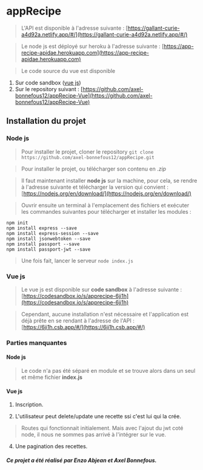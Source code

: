 
# appRecipe

> L'API est disponible à l'adresse suivante : [https://gallant-curie-a4d92a.netlify.app/#/](https://gallant-curie-a4d92a.netlify.app/#/)


> Le node js est déployé sur heroku à l'adresse suivante : [https://app-recipe-apidae.herokuapp.com](https://app-recipe-apidae.herokuapp.com)

> Le code source du vue est disponible 

 1. Sur code sandbox ([vue js](https://codesandbox.io/s/apprecipe-6ji1h))
 2. Sur le repository suivant : [https://github.com/axel-bonnefous12/appRecipe-Vue](https://github.com/axel-bonnefous12/appRecipe-Vue)

## Installation du projet
### Node js
> Pour installer le projet, cloner le repository
> ``` git clone https://github.com/axel-bonnefous12/appRecipe.git ```

> Pour installer le projet, ou télécharger son contenu en *.zip*

> Il faut maintenant installer **node js** sur la machine, pour cela, se rendre à l'adresse suivante et télécharger la version qui convient : 
> [https://nodejs.org/en/download/](https://nodejs.org/en/download/)

> Ouvrir ensuite un terminal à l'emplacement des fichiers et exécuter les commandes suivantes pour télécharger et installer les modules :
```
npm init
npm install express --save
npm install express-session --save
npm install jsonwebtoken --save
npm install passport --save
npm install passport-jwt --save
```
> Une fois fait, lancer le serveur 
> ``` node index.js ```

### Vue js

> Le vue js est disponible sur **code sandbox** à l'adresse suivante :
> [https://codesandbox.io/s/apprecipe-6ji1h](https://codesandbox.io/s/apprecipe-6ji1h)

> Cependant, aucune installation n'est nécessaire et l'application est déjà prête en se rendant à l'adresse de l'API : 
> [https://6ji1h.csb.app/#/](https://6ji1h.csb.app/#/)


### Parties manquantes 
#### Node js
> Le code n'a pas été séparé en module et se trouve alors dans un seul et même fichier **index.js**

#### Vue js

 1. Inscription. 

 2.  L'utilisateur peut delete/update une recette ssi c'est lui qui la crée.
 > Routes qui fonctionnait initialement. Mais avec l'ajout du jwt coté node, il nous ne sommes pas arrivé à l'intégrer sur le vue.
 
 4.  Une pagination des recettes.


##### Ce projet a été réalisé par Enzo Abjean et Axel Bonnefous.


